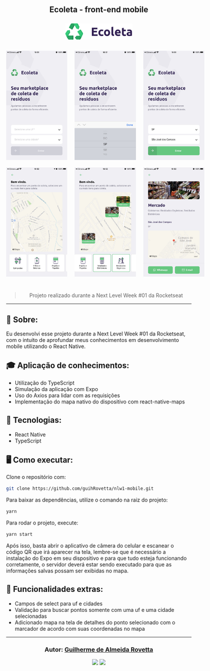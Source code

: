 <h2 align="center">
Ecoleta - front-end mobile
<br/>
<br/>
<img src="./src/assets/logo.png">
<br/>

<br/>
<div style="display:flex">
<img src="./assets/screen_1.jpg" style="margin-right: 20px" width="33%">
<img src="./assets/screen_2.jpg" style="margin-right: 20px" width="33%">
<img src="./assets/screen_3.jpg" style="margin-right: 20px" width="33%">
</div>

<div style="display:flex; margin-top: 20px">
<img src="./assets/screen_4.jpg" style="margin-right: 20px" width="33%">
<img src="./assets/screen_5.jpg" style="margin-right: 20px" width="33%">
<img src="./assets/screen_6.jpg" style="margin-right: 20px" width="33%">
</div>
<br/>

</h2>

<blockquote align="center">
  Projeto realizado durante a Next Level Week #01 da Rocketseat
</blockquote>

<hr/>

## 📓 Sobre:

Eu desenvolvi esse projeto durante a Next Level Week #01 da Rocketseat, com o intuito de aprofundar meus conhecimentos em desenvolvimento mobile utilizando o React Native.

## 🎓 Aplicação de conhecimentos:

- Utilização do TypeScript
- Simulação da aplicação com Expo
- Uso do Axios para lidar com as requisições
- Implementação do mapa nativo do dispositivo com react-native-maps

## 🚀 Tecnologias:

- React Native
- TypeScript

## 🖥️ Como executar:

Clone o repositório com:

```bash
git clone https://github.com/guihRovetta/nlw1-mobile.git
```

Para baixar as dependências, utilize o comando na raiz do projeto:

```bash
yarn
```

Para rodar o projeto, execute:

```bash
yarn start
```

Após isso, basta abrir o aplicativo de câmera do celular e escanear o código QR que irá aparecer na tela, lembre-se que é necessário a instalação do Expo em seu dispositivo e para que tudo esteja funcionando corretamente, o servidor deverá estar sendo executado para que as informações salvas possam ser exibidas no mapa.

## 🤯 Funcionalidades extras:

- Campos de select para uf e cidades
- Validação para buscar pontos somente com uma uf e uma cidade selecionadas
- Adicionado mapa na tela de detalhes do ponto selecionado com o marcador de acordo com suas coordenadas no mapa

---

<h3 align="center">
Autor: <a alt="Guilherme de Almeida Rovetta" href="https://github.com/guihRovetta">Guilherme de Almeida Rovetta</a>
</h3>

<p align="center">

  <a alt="Guilherme de Almeida Rovetta Linkedin" href="https://www.linkedin.com/in/guilherme-rovetta-381a89b0">
  <img src="https://img.shields.io/badge/LinkedIn-Guilherme%20Rovetta-blue?logo=linkedin"/></a>
  <a alt="Guilherme de Almeida Rovetta GitHub" href="https://github.com/guihRovetta">
  <img src="https://img.shields.io/badge/GitHub-guihRovetta-lightgrey?logo=github"/></a>

</p>
